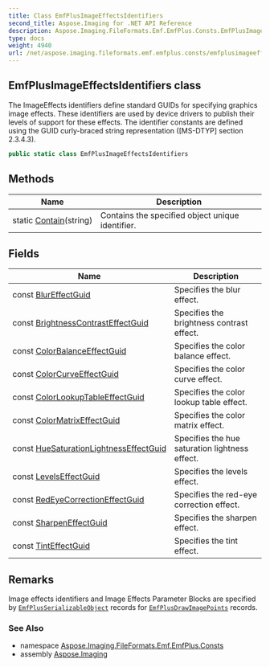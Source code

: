 ```yaml
---
title: Class EmfPlusImageEffectsIdentifiers
second_title: Aspose.Imaging for .NET API Reference
description: Aspose.Imaging.FileFormats.Emf.EmfPlus.Consts.EmfPlusImageEffectsIdentifiers class. The ImageEffects identifiers define standard GUIDs for specifying graphics image effects. These identifiers are used by device drivers to publish their levels of support for these effects. The identifier constants are defined using the GUID curlybraced string representation MSDTYP section 2.3.4.3
type: docs
weight: 4940
url: /net/aspose.imaging.fileformats.emf.emfplus.consts/emfplusimageeffectsidentifiers/
---
```

## EmfPlusImageEffectsIdentifiers class

The ImageEffects identifiers define standard GUIDs for specifying graphics image effects. These identifiers are used by device drivers to publish their levels of support for these effects. The identifier constants are defined using the GUID curly-braced string representation ([MS-DTYP] section 2.3.4.3).

```csharp
public static class EmfPlusImageEffectsIdentifiers
```

## Methods

| Name | Description |
| --- | --- |
| static [Contain](../../aspose.imaging.fileformats.emf.emfplus.consts/emfplusimageeffectsidentifiers/contain/)(string) | Contains the specified object unique identifier. |

## Fields

| Name | Description |
| --- | --- |
| const [BlurEffectGuid](../../aspose.imaging.fileformats.emf.emfplus.consts/emfplusimageeffectsidentifiers/blureffectguid/) | Specifies the blur effect. |
| const [BrightnessContrastEffectGuid](../../aspose.imaging.fileformats.emf.emfplus.consts/emfplusimageeffectsidentifiers/brightnesscontrasteffectguid/) | Specifies the brightness contrast effect. |
| const [ColorBalanceEffectGuid](../../aspose.imaging.fileformats.emf.emfplus.consts/emfplusimageeffectsidentifiers/colorbalanceeffectguid/) | Specifies the color balance effect. |
| const [ColorCurveEffectGuid](../../aspose.imaging.fileformats.emf.emfplus.consts/emfplusimageeffectsidentifiers/colorcurveeffectguid/) | Specifies the color curve effect. |
| const [ColorLookupTableEffectGuid](../../aspose.imaging.fileformats.emf.emfplus.consts/emfplusimageeffectsidentifiers/colorlookuptableeffectguid/) | Specifies the color lookup table effect. |
| const [ColorMatrixEffectGuid](../../aspose.imaging.fileformats.emf.emfplus.consts/emfplusimageeffectsidentifiers/colormatrixeffectguid/) | Specifies the color matrix effect. |
| const [HueSaturationLightnessEffectGuid](../../aspose.imaging.fileformats.emf.emfplus.consts/emfplusimageeffectsidentifiers/huesaturationlightnesseffectguid/) | Specifies the hue saturation lightness effect. |
| const [LevelsEffectGuid](../../aspose.imaging.fileformats.emf.emfplus.consts/emfplusimageeffectsidentifiers/levelseffectguid/) | Specifies the levels effect. |
| const [RedEyeCorrectionEffectGuid](../../aspose.imaging.fileformats.emf.emfplus.consts/emfplusimageeffectsidentifiers/redeyecorrectioneffectguid/) | Specifies the red-eye correction effect. |
| const [SharpenEffectGuid](../../aspose.imaging.fileformats.emf.emfplus.consts/emfplusimageeffectsidentifiers/sharpeneffectguid/) | Specifies the sharpen effect. |
| const [TintEffectGuid](../../aspose.imaging.fileformats.emf.emfplus.consts/emfplusimageeffectsidentifiers/tinteffectguid/) | Specifies the tint effect. |

## Remarks

Image effects identifiers and Image Effects Parameter Blocks are specified by [`EmfPlusSerializableObject`](../../aspose.imaging.fileformats.emf.emfplus.records/emfplusserializableobject/) records for [`EmfPlusDrawImagePoints`](../../aspose.imaging.fileformats.emf.emfplus.records/emfplusdrawimagepoints/) records.

### See Also

* namespace [Aspose.Imaging.FileFormats.Emf.EmfPlus.Consts](../../aspose.imaging.fileformats.emf.emfplus.consts/)
* assembly [Aspose.Imaging](../../)


